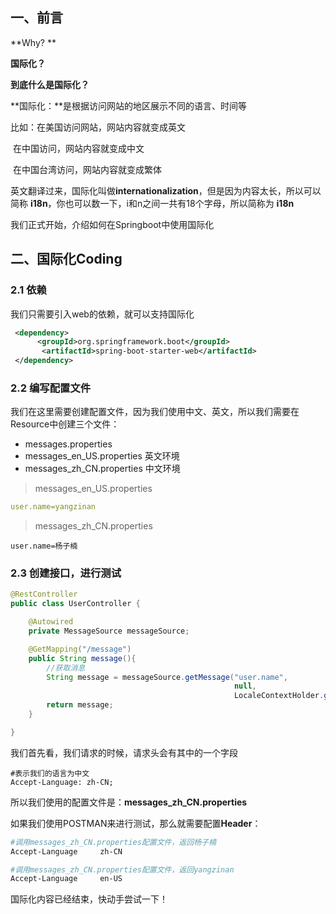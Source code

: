 ## 一、前言

**Why? **

**国际化？**

**到底什么是国际化？**

**国际化：**是根据访问网站的地区展示不同的语言、时间等

比如：在美国访问网站，网站内容就变成英文

​           在中国访问，网站内容就变成中文

​           在中国台湾访问，网站内容就变成繁体

英文翻译过来，国际化叫做**internationalization**，但是因为内容太长，所以可以简称 **i18n**，你也可以数一下，i和n之间一共有18个字母，所以简称为 **i18n**

我们正式开始，介绍如何在Springboot中使用国际化

## 二、国际化Coding

### 2.1 依赖

我们只需要引入web的依赖，就可以支持国际化

```xml
 <dependency>
      <groupId>org.springframework.boot</groupId>
       <artifactId>spring-boot-starter-web</artifactId>
 </dependency>
```

### 2.2 编写配置文件

我们在这里需要创建配置文件，因为我们使用中文、英文，所以我们需要在Resource中创建三个文件：

- messages.properties
- messages_en_US.properties               英文环境
- messages_zh_CN.properties               中文环境

> messages_en_US.properties  

```yaml
user.name=yangzinan
```

> messages_zh_CN.properties 

```
user.name=杨子楠
```

### 2.3 创建接口，进行测试

```java
@RestController
public class UserController {

    @Autowired
    private MessageSource messageSource;

    @GetMapping("/message")
    public String message(){
        //获取消息
        String message = messageSource.getMessage("user.name", 
                                                  null, 
                                                  LocaleContextHolder.getLocale());
        return message;
    }

}
```

我们首先看，我们请求的时候，请求头会有其中的一个字段

```
#表示我们的语言为中文
Accept-Language: zh-CN;
```

所以我们使用的配置文件是：**messages_zh_CN.properties**

如果我们使用POSTMAN来进行测试，那么就需要配置**Header**：

```bash
#调用messages_zh_CN.properties配置文件，返回杨子楠
Accept-Language     zh-CN  

#调用messages_zh_CN.properties配置文件，返回yangzinan
Accept-Language     en-US                  
```

国际化内容已经结束，快动手尝试一下！